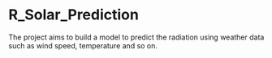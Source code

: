 # R_Solar_Prediction
The project aims to build a model to predict the radiation using weather data such as wind speed, temperature and so on.
